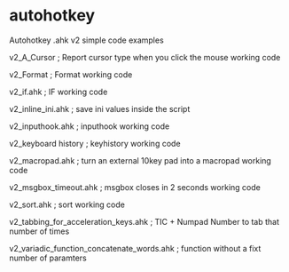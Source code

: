 # autohotkey
Autohotkey .ahk v2 simple code examples

v2_A_Cursor ;   Report cursor type when you click the mouse working code

v2_Format ;   Format working code

v2_if.ahk ;    IF working code

v2_inline_ini.ahk ;   save ini values inside the script

v2_inputhook.ahk ;   inputhook working code

v2_keyboard history ;  keyhistory working code

v2_macropad.ahk ;   turn an external 10key pad into a macropad working code

v2_msgbox_timeout.ahk ;  msgbox closes in 2 seconds working code

v2_sort.ahk ;  sort working code

v2_tabbing_for_acceleration_keys.ahk ;  TIC + Numpad Number to tab that number of times

v2_variadic_function_concatenate_words.ahk ;  function without a fixt number of paramters
